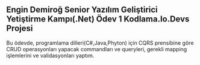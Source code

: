 **Engin Demiroğ Senior Yazılım Geliştirici Yetiştirme Kampı(.Net) Ödev 1 Kodlama.Io.Devs Projesi**
----------
Bu ödevde, programlama dilleri(C#,Java,Phyton) için CQRS prensibine göre CRUD operasyonları yapacak commandları ve queryleri, gerekli mapping işlemlerini ve validasyonları yaptım. 
